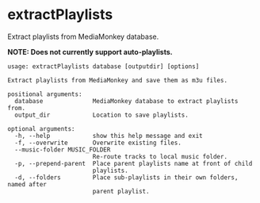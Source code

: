 # extractPlaylists
Extract playlists from MediaMonkey database.

**NOTE: Does not currently support auto-playlists.**

```
usage: extractPlaylists database [outputdir] [options]

Extract playlists from MediaMonkey and save them as m3u files.

positional arguments:
  database              MediaMonkey database to extract playlists from.
  output_dir            Location to save playlists.

optional arguments:
  -h, --help            show this help message and exit
  -f, --overwrite       Overwrite existing files.
  --music-folder MUSIC_FOLDER
                        Re-route tracks to local music folder.
  -p, --prepend-parent  Place parent playlists name at front of child
                        playlists.
  -d, --folders         Place sub-playlists in their own folders, named after
                        parent playlist.
```
